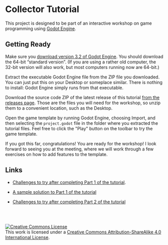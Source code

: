 # Collector Tutorial

This project is designed to be part of an interactive workshop on game programming
using [Godot Engine](https://godotengine.org).

## Getting Ready

Make sure you [download version 3.2 of Godot Engine](https://godotengine.org/download).
You should download the 64-bit &ldquo;standard version&rdquo;. (If you are
using a rather old computer, the 32-bit version will also work, but most
computers running now are 64-bit.)

Extract the executable Godot Engine file from the ZIP file you downloaded.
You can just put this on your Desktop or someplace similar. There is nothing
to install: Godot Engine simply runs from that executable.

Download the source code ZIP of the latest release of this tutorial
[from the releases page](https://github.com/doctor-g/Godot-Collector-Tutorial/releases).
Those are the files you will need for the workshop, so unzip them to a convenient
location, such as the Desktop.

Open the game template by running Godot Engine, choosing Import,
and then selecting the `project.godot` file in the folder where you extracted
the tutorial files. Feel free to click the "Play" button on the toolbar to 
try the game template.

If you got this far, congratulations! You are ready for the workshop!
I look forward to seeing you at the meeting, where we will work through a few
exercises on how to add features to the template.


## Links

- [Challenges to try after completing Part 1 of the tutorial](Challenges-1.md).

- [A sample solution to Part 1 of the tutorial](https://drive.google.com/uc?export=download&id=1c2sUtfQGUXFjS73SeuYSP1NRAtEsyDB0)

- [Challenges to try after completing Part 2 of the tutorial](Challenges-2.md)


<br><br>

<a rel="license" href="http://creativecommons.org/licenses/by-sa/4.0/"><img alt="Creative Commons License" style="border-width:0" src="https://i.creativecommons.org/l/by-sa/4.0/88x31.png" /></a><br />This work is licensed under a <a rel="license" href="http://creativecommons.org/licenses/by-sa/4.0/">Creative Commons Attribution-ShareAlike 4.0 International License</a>.